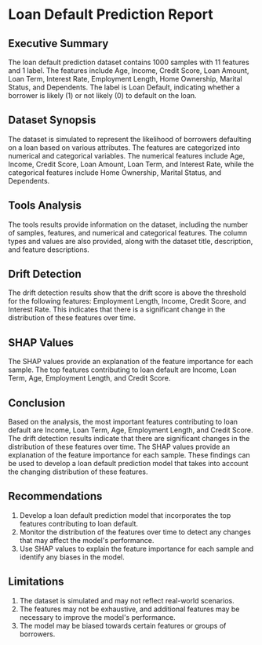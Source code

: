 **Loan Default Prediction Report**
================================

**Executive Summary**
--------------------

The loan default prediction dataset contains 1000 samples with 11 features and 1 label. The features include Age, Income, Credit Score, Loan Amount, Loan Term, Interest Rate, Employment Length, Home Ownership, Marital Status, and Dependents. The label is Loan Default, indicating whether a borrower is likely (1) or not likely (0) to default on the loan.

**Dataset Synopsis**
-------------------

The dataset is simulated to represent the likelihood of borrowers defaulting on a loan based on various attributes. The features are categorized into numerical and categorical variables. The numerical features include Age, Income, Credit Score, Loan Amount, Loan Term, and Interest Rate, while the categorical features include Home Ownership, Marital Status, and Dependents.

**Tools Analysis**
-----------------

The tools results provide information on the dataset, including the number of samples, features, and numerical and categorical features. The column types and values are also provided, along with the dataset title, description, and feature descriptions.

**Drift Detection**
-----------------

The drift detection results show that the drift score is above the threshold for the following features: Employment Length, Income, Credit Score, and Interest Rate. This indicates that there is a significant change in the distribution of these features over time.

**SHAP Values**
--------------

The SHAP values provide an explanation of the feature importance for each sample. The top features contributing to loan default are Income, Loan Term, Age, Employment Length, and Credit Score.

**Conclusion**
----------

Based on the analysis, the most important features contributing to loan default are Income, Loan Term, Age, Employment Length, and Credit Score. The drift detection results indicate that there are significant changes in the distribution of these features over time. The SHAP values provide an explanation of the feature importance for each sample. These findings can be used to develop a loan default prediction model that takes into account the changing distribution of these features.

**Recommendations**
-----------------

1. Develop a loan default prediction model that incorporates the top features contributing to loan default.
2. Monitor the distribution of the features over time to detect any changes that may affect the model's performance.
3. Use SHAP values to explain the feature importance for each sample and identify any biases in the model.

**Limitations**
--------------

1. The dataset is simulated and may not reflect real-world scenarios.
2. The features may not be exhaustive, and additional features may be necessary to improve the model's performance.
3. The model may be biased towards certain features or groups of borrowers.